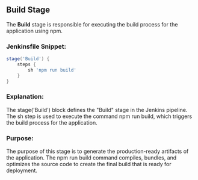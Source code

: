 ## Build Stage

The **Build** stage is responsible for executing the build process for the application using npm.

### Jenkinsfile Snippet:

```groovy
stage('Build') {
    steps {
        sh 'npm run build'
    }
}
```

### Explanation:

The stage('Build') block defines the "Build" stage in the Jenkins pipeline. The sh step is used to execute the command npm run build, which triggers the build process for the application.

### Purpose:

The purpose of this stage is to generate the production-ready artifacts of the application. The npm run build command compiles, bundles, and optimizes the source code to create the final build that is ready for deployment.